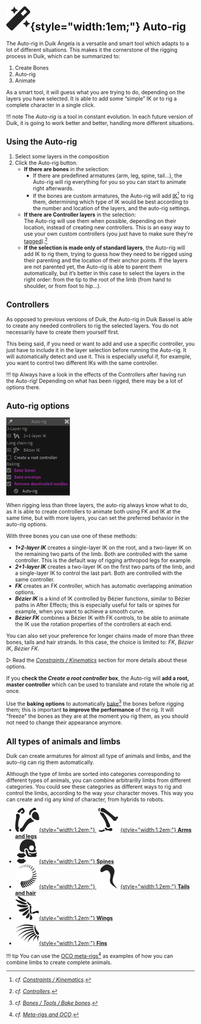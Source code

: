 # ![](../../../img/duik/icons/autorig.svg){style="width:1em;"} Auto-rig

The Auto-rig in Duik Ángela is a versatile and smart tool which adapts to a lot of different situations. This makes it the cornerstone of the rigging process in Duik, which can be summarized to:

1. Create Bones
2. Auto-rig
3. Animate

As a smart tool, it will guess what you are trying to do, depending on the layers you have selected. It is able to add some “simple” IK or to rig a complete character in a single click.

!!! note
    The *Auto-rig* is a tool in constant evolution. In each future version of Duik, it is going to work better and better, handling more different situations.

## Using the Auto-rig

1. Select some layers in the composition
2. Click the Auto-rig button.
    - **If there are bones** in the selection:
        - If there are predefined armatures (arm, leg, spine, tail...), the Auto-rig will rig everything for you so you can start to animate right afterwards.
        - If the bones are custom armatures, the Auto-rig will add [IK](../../constraints/kinematics.md)[^1] to rig them, determining which type of IK would be best according to the number and location of the layers, and the auto-rig settings.
    - **If there are Controller layers** in the selection:  
    The Auto-rig will use them when possible, depending on their location, instead of creating new controllers. This is an easy way to use your own custom controllers (you just have to make sure they're [tagged](../../controllers/tools/tag.md)).[^2]
    - **If the selection is made only of standard layers**, the Auto-rig will add IK to rig them, trying to guess how they need to be rigged using their parenting and the location of their anchor points. If the layers are not parented yet, the Auto-rig is able to parent them automatically, but it’s better in this case to select the layers in the right order: from the tip to the root of the limb (from hand to shoulder, or from foot to hip…).

## Controllers

As opposed to previous versions of Duik, the Auto-rig in Duik Bassel is able to create any needed controllers to rig the selected layers. You do not necessarily have to create them yourself first.

This being said, if you need or want to add and use a specific controller, you just have to include it in the layer selection before running the Auto-rig. It will automatically detect and use it. This is especially useful if, for example, you want to control two different IKs with the same controller.

!!! tip
    Always have a look in the effects of the Controllers after having run the Auto-rig! Depending on what has been rigged, there may be a lot of options there.

## Auto-rig options

![](../../../img/duik/bones/autorig_options.png)

When rigging less than three layers, the auto-rig always know what to do, as it is able to create controllers to animate both using FK and IK at the same time, but with more layers, you can set the preferred behavior in the auto-rig options.

With three bones you can use one of these methods:

- ***1+2-layer IK*** creates a single-layer IK on the root, and a two-layer IK on the remaining two parts of the limb. Both are controlled with the same controller. This is the default way of rigging arthropod legs for example.
- ***2+1-layer IK*** creates a two-layer IK on the first two parts of the limb, and a single-layer IK to control the last part. Both are controlled with the same controller.
- ***FK*** creates an FK controller, which has automatic overlapping animation options.
- ***Bézier IK*** is a kind of IK controlled by Bézier functions, similar to Bézier paths in After Effects; this is especially useful for tails or spines for example, when you want to achieve a smooth curve.
- ***Bézier FK*** combines a Bézier IK with FK controls, to be able to animate the IK use the rotation properties of the controllers at each end.

You can also set your preference for longer chains made of more than three bones, tails and hair strands. In this case, the choice is limited to: *FK*, *Bézier IK*, *Bézier FK*.

▷ Read the [*Constraints / Kinematics*](../../constraints/kinematics.md) section for more details about these options.

If you **check the *Create a root controller* box**, the Auto-rig will **add a root, master controller** which can be used to translate and rotate the whole rig at once.

Use the **baking options** to automatically [bake](../tools/bake.md)[^3] the bones before rigging them; this is important **to improve the performance** of the rig. It will "freeze" the bones as they are at the moment you rig them, as you should not need to change their appearance anymore.

## All types of animals and limbs

Duik can create armatures for almost all type of animals and limbs, and the auto-rig can rig them automatically.

Although the type of limbs are sorted into categories corresponding to different types of animals, you can combine arbitrarilly limbs from different categories. You could see these categories as different ways to rig and control the limbs, according to the way your character moves. This way you can create and rig any kind of character, from hybrids to robots.

- [![](../../../img/duik/icons/arm.svg){style="width:1.2em;"} ![](../../../img/duik/icons/leg.svg){style="width:1.2em;"} **Arms and legs**](leg.md)
- [![](../../../img/duik/icons/spine.svg){style="width:1.2em;"} **Spines**](spine.md)
- [![](../../../img/duik/icons/tail.svg){style="width:1.2em;"} ![](../../../img/duik/icons/hair_strand.svg){style="width:1.2em;"} **Tails and hair**](tail.md)
- [![](../../../img/duik/icons/wing.svg){style="width:1.2em;"} **Wings**](wing.md)
- [![](../../../img/duik/icons/fin.svg){style="width:1.2em;"} **Fins**](fin.md)

!!! tip
    You can use the [OCO meta-rigs](../../oco/index.md)[^4] as examples of how you can combine limbs to create complete animals.

[^1]: *cf.* [*Constraints / Kinematics*](../../constraints/kinematics.md).

[^2]: *cf.* [*Controllers*](../../controllers/index.md).

[^3]: *cf.* [*Bones / Tools / Bake bones*](../tools/bake.md).

[^4]: *cf.* [*Meta-rigs and OCO*](../../oco/index.md).
